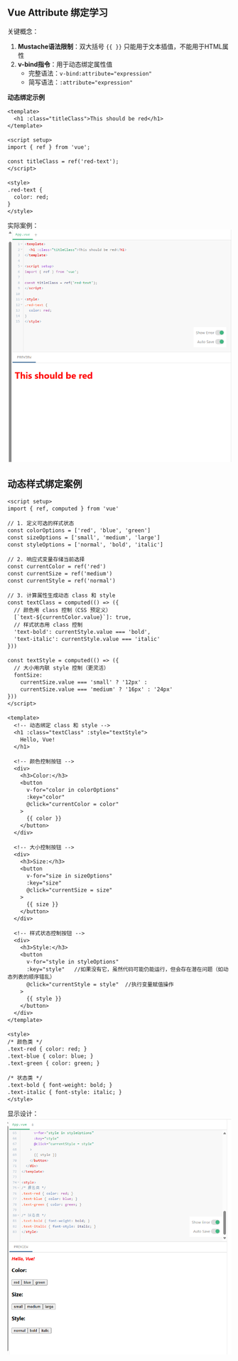 ## Vue Attribute 绑定学习
关键概念：
1. **Mustache语法限制**：双大括号 `{{ }}` 只能用于文本插值，不能用于HTML属性
2. **v-bind指令**：用于动态绑定属性值
	- 完整语法：`v-bind:attribute="expression"`
	- 简写语法：`:attribute="expression"`


**动态绑定示例**
```vue
<template>
  <h1 :class="titleClass">This should be red</h1>
</template>

<script setup>
import { ref } from 'vue';

const titleClass = ref('red-text');
</script>

<style>
.red-text {
  color: red;
}
</style>
```

实际案例：
![](attachment/400ff05b8c7b217105390eeddc7def88.png)


## 动态样式绑定案例
```vue
<script setup>
import { ref, computed } from 'vue'

// 1. 定义可选的样式状态
const colorOptions = ['red', 'blue', 'green']
const sizeOptions = ['small', 'medium', 'large']
const styleOptions = ['normal', 'bold', 'italic']

// 2. 响应式变量存储当前选择
const currentColor = ref('red')
const currentSize = ref('medium')
const currentStyle = ref('normal')

// 3. 计算属性生成动态 class 和 style
const textClass = computed(() => ({
  // 颜色用 class 控制（CSS 预定义）
  [`text-${currentColor.value}`]: true,
  // 样式状态用 class 控制
  'text-bold': currentStyle.value === 'bold',
  'text-italic': currentStyle.value === 'italic'
}))

const textStyle = computed(() => ({
  // 大小用内联 style 控制（更灵活）
  fontSize: 
    currentSize.value === 'small' ? '12px' :
    currentSize.value === 'medium' ? '16px' : '24px'
}))
</script>

<template>
  <!-- 动态绑定 class 和 style -->
  <h1 :class="textClass" :style="textStyle">
    Hello, Vue!
  </h1>

  <!-- 颜色控制按钮 -->
  <div>
    <h3>Color:</h3>
    <button 
      v-for="color in colorOptions" 
      :key="color"
      @click="currentColor = color"
    >
      {{ color }}
    </button>
  </div>

  <!-- 大小控制按钮 -->
  <div>
    <h3>Size:</h3>
    <button 
      v-for="size in sizeOptions" 
      :key="size"
      @click="currentSize = size"
    >
      {{ size }}
    </button>
  </div>

  <!-- 样式状态控制按钮 -->
  <div>
    <h3>Style:</h3>
    <button 
      v-for="style in styleOptions" 
      :key="style"   //如果没有它，虽然代码可能仍能运行，但会存在潜在问题（如动态列表的顺序错乱）
      @click="currentStyle = style"  //执行变量赋值操作
    >
      {{ style }}
    </button>
  </div>
</template>

<style>
/* 颜色类 */
.text-red { color: red; }
.text-blue { color: blue; }
.text-green { color: green; }

/* 状态类 */
.text-bold { font-weight: bold; }
.text-italic { font-style: italic; }
</style>
```

显示设计：
![](attachment/d9fedb879715211fdeae9a719c066821.png)